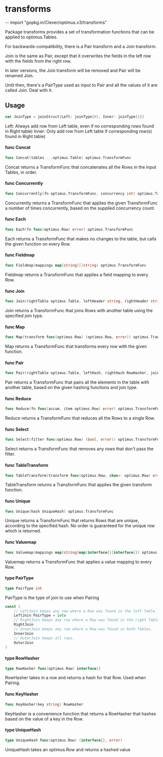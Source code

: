 # transforms
--
    import "gopkg.in/Clever/optimus.v3/transforms"

Package transforms provides a set of transformation functions that can be
applied to optimus.Tables.

For backwards-compatibility, there is a Pair transform and a Join transform.

Join is the same as Pair, except that it overwrites the fields in the left row
with the fields from the right row.

In later versions, the Join transform will be removed and Pair will be renamed
Join.

Until then, there's a PairType used as input to Pair and all the values of it
are called Join. Deal with it.

## Usage

```go
var JoinType = joinStruct{Left: joinType{0}, Inner: joinType{1}}
```
Left: Always add row from Left table, even if no corresponding rows found in
Right table) Inner: Only add row from Left table if corresponding row(s) found
in Right table)

#### func  Concat

```go
func Concat(tables ...optimus.Table) optimus.TransformFunc
```
Concat returns a TransformFunc that concatenates all the Rows in the input
Tables, in order.

#### func  Concurrently

```go
func Concurrently(fn optimus.TransformFunc, concurrency int) optimus.TransformFunc
```
Concurrently returns a TransformFunc that applies the given TransformFunc a
number of times concurrently, based on the supplied concurrency count.

#### func  Each

```go
func Each(fn func(optimus.Row) error) optimus.TransformFunc
```
Each returns a TransformFunc that makes no changes to the table, but calls the
given function on every Row.

#### func  Fieldmap

```go
func Fieldmap(mappings map[string][]string) optimus.TransformFunc
```
Fieldmap returns a TransformFunc that applies a field mapping to every Row.

#### func  Join

```go
func Join(rightTable optimus.Table, leftHeader string, rightHeader string, join joinType) optimus.TransformFunc
```
Join returns a TransformFunc that joins Rows with another table using the
specified join type.

#### func  Map

```go
func Map(transform func(optimus.Row) (optimus.Row, error)) optimus.TransformFunc
```
Map returns a TransformFunc that transforms every row with the given function.

#### func  Pair

```go
func Pair(rightTable optimus.Table, leftHash, rightHash RowHasher, join PairType) optimus.TransformFunc
```
Pair returns a TransformFunc that pairs all the elements in the table with
another table, based on the given hashing functions and join type.

#### func  Reduce

```go
func Reduce(fn func(accum, item optimus.Row) error) optimus.TransformFunc
```
Reduce returns a TransformFunc that reduces all the Rows to a single Row.

#### func  Select

```go
func Select(filter func(optimus.Row) (bool, error)) optimus.TransformFunc
```
Select returns a TransformFunc that removes any rows that don't pass the filter.

#### func  TableTransform

```go
func TableTransform(transform func(optimus.Row, chan<- optimus.Row) error) optimus.TransformFunc
```
TableTransform returns a TransformFunc that applies the given transform
function.

#### func  Unique

```go
func Unique(hash UniqueHash) optimus.TransformFunc
```
Unique returns a TransformFunc that returns Rows that are unique, according to
the specified hash. No order is guaranteed for the unique row which is returned.

#### func  Valuemap

```go
func Valuemap(mappings map[string]map[interface{}]interface{}) optimus.TransformFunc
```
Valuemap returns a TransformFunc that applies a value mapping to every Row.

#### type PairType

```go
type PairType int
```

PairType is the type of join to use when Pairing

```go
const (
	// LeftJoin keeps any row where a Row was found in the left Table.
	LeftJoin PairType = iota
	// RightJoin keeps any row where a Row was found in the right Table.
	RightJoin
	// InnerJoin keeps any row where a Row was found in both Tables.
	InnerJoin
	// OuterJoin keeps all rows.
	OuterJoin
)
```

#### type RowHasher

```go
type RowHasher func(optimus.Row) interface{}
```

RowHasher takes in a row and returns a hash for that Row. Used when Pairing.

#### func  KeyHasher

```go
func KeyHasher(key string) RowHasher
```
KeyHasher is a convenience function that returns a RowHasher that hashes based
on the value of a key in the Row.

#### type UniqueHash

```go
type UniqueHash func(optimus.Row) (interface{}, error)
```

UniqueHash takes an optimus.Row and returns a hashed value
